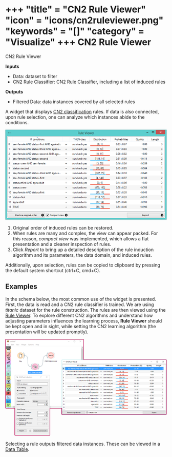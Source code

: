 +++
"title" = "CN2 Rule Viewer"
"icon" = "icons/cn2ruleviewer.png"
"keywords" = "[]"
"category" = "Visualize"
+++
CN2 Rule Viewer
===============

CN2 Rule Viewer

**Inputs**

- Data: dataset to filter
- CN2 Rule Classifier: CN2 Rule Classifier, including a list of induced rules

**Outputs**

- Filtered Data: data instances covered by all selected rules

A widget that displays [CN2 classification](https://en.wikipedia.org/wiki/CN2_algorithm) rules. If data is also connected, upon rule selection, one can analyze which instances abide to the conditions.

![](/images/visualize/CN2RuleViewer-stamped.png)

1. Original order of induced rules can be restored.
2. When rules are many and complex, the view can appear packed. For this reason, *compact view* was implemented, which allows a flat presentation and a cleaner inspection of rules.
3. Click *Report* to bring up a detailed description of the rule induction algorithm and its parameters, the data domain, and induced rules.

Additionally, upon selection, rules can be copied to clipboard by pressing the default system shortcut (ctrl+C, cmd+C).

Examples
--------

In the schema below, the most common use of the widget is presented. First, the data is read and a CN2 rule classifier is trained. We are using *titanic* dataset for the rule construction. The rules are then viewed using the [Rule Viewer](/widget-catalog/visualize/cn2ruleviewer). To explore different CN2 algorithms and understand how adjusting parameters influences the learning process, **Rule Viewer** should be kept open and in sight, while setting the CN2 learning algorithm (the presentation will be updated promptly).

![](/images/visualize/CN2-Viewer-Example1.png)

Selecting a rule outputs filtered data instances. These can be viewed in a [Data Table](/widget-catalog/data/datatable).
